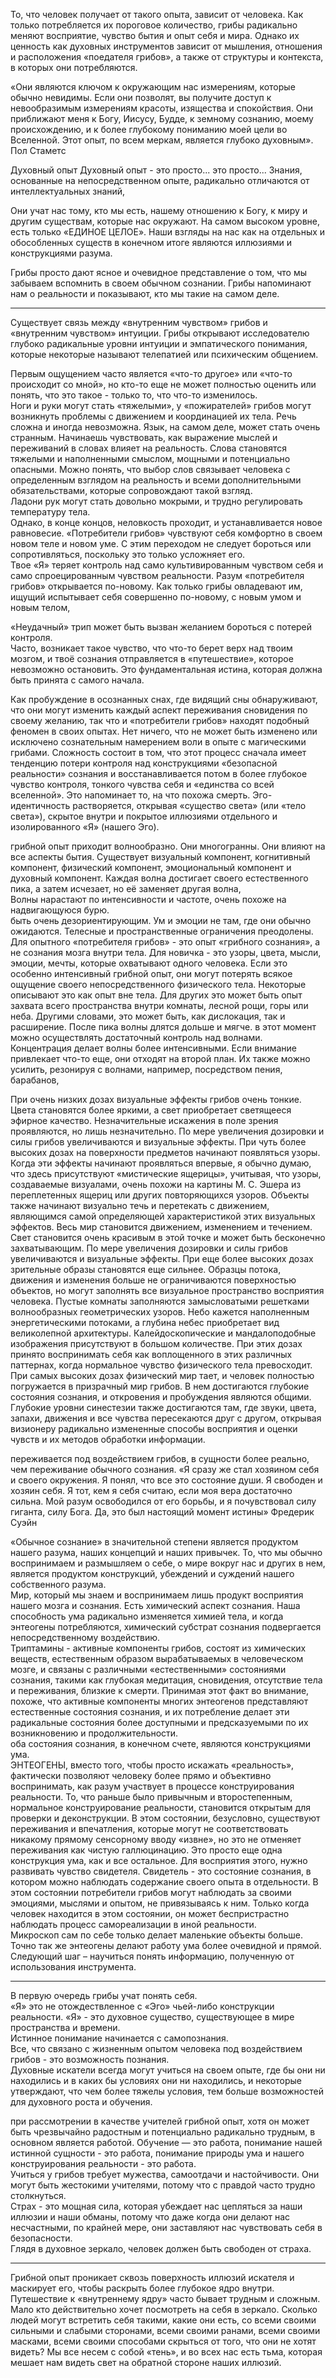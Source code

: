 То, что человек получает от такого опыта, зависит от человека. Как только потребляется их пороговое количество, грибы радикально меняют восприятие, чувство бытия и опыт себя и мира. Однако их ценность как духовных инструментов зависит от мышления, отношения и расположения «поедателя грибов», а также от структуры и контекста, в которых они потребляются.

«Они являются ключом к окружающим нас измерениям, которые обычно невидимы. Если они позволят, вы получите доступ к невообразимым измерениям красоты, изящества и спокойствия. Они приближают меня к Богу, Иисусу, Будде, к земному сознанию, моему происхождению, и к более глубокому пониманию моей цели во Вселенной. Этот опыт, по всем меркам, является глубоко духовным». Пол Стаметс

Духовный опыт Духовный опыт - это просто... это просто... Знания, основанные на непосредственном опыте, радикально отличаются от интеллектуальных знаний,

Они учат нас тому, кто мы есть, нашему отношению к Богу, к миру и другим существам, которые нас окружают. На самом высоком уровне, есть только «ЕДИНОЕ ЦЕЛОЕ». Наши взгляды на нас как на отдельных и обособленных существ в конечном итоге являются иллюзиями и конструкциями разума.

Грибы просто дают ясное и очевидное представление о том, что мы забываем вспомнить в своем обычном сознании. Грибы напоминают нам о реальности и показывают, кто мы такие на самом деле.

---
Существует связь между «внутренним чувством» грибов и «внутренним чувством» интуиции. Грибы открывают исследователю глубоко радикальные уровни интуиции и эмпатического понимания, которые некоторые называют телепатией или психическим общением.

Первым ощущением часто является «что-то другое» или «что-то происходит со мной», но кто-то еще не может полностью оценить или понять, что это такое - только то, что что-то изменилось.  
Ноги и руки могут стать «тяжелыми», у «пожирателей» грибов могут возникнуть проблемы с движением и координацией их тела. Речь сложна и иногда невозможна. Язык, на самом деле, может стать очень странным. Начинаешь чувствовать, как выражение мыслей и переживаний в словах влияет на реальность. Слова становятся тяжелыми и наполненными смыслом, мощными и потенциально опасными. Можно понять, что выбор слов связывает человека с определенным взглядом на реальность и всеми дополнительными обязательствами, которые сопровождают такой взгляд.  
Ладони рук могут стать довольно мокрыми, и трудно регулировать температуру тела.  
Однако, в конце концов, неловкость проходит, и устанавливается новое равновесие. «Потребители грибов» чувствуют себя комфортно в своем новом теле и новом уме. С этим переходом не следует бороться или сопротивляться, поскольку это только усложняет его.  
Твое «Я» теряет контроль над само культивированным чувством себя и само спроецированным чувством реальности. Разум «потребителя грибов» открывается по-новому. Как только грибы овладевают им, ищущий испытывает себя совершенно по-новому, с новым умом и новым телом,

«Неудачный» трип может быть вызван желанием бороться с потерей контроля.  
Часто, возникает такое чувство, что что-то берет верх над твоим мозгом, и твоё сознания отправляется в «путешествие», которое невозможно остановить. Это фундаментальная истина, которая должна быть принята с самого начала.

Как пробуждение в осознанных снах, где видящий сны обнаруживают, что они могут изменить каждый аспект переживания сновидения по своему желанию, так что и «потребители грибов» находят подобный феномен в своих опытах. Нет ничего, что не может быть изменено или исключено сознательным намерением воли в опыте с магическими грибами. Сложность состоит в том, что этот процесс сначала имеет тенденцию потери контроля над конструкциями «безопасной реальности» сознания и восстанавливается потом в более глубокое чувство контроля, тонкого чувства себя и «единства со всей вселенной». Это напоминает то, на что похожа смерть. Эго-идентичность растворяется, открывая «существо света» (или «тело света»), скрытое внутри и покрытое иллюзиями отдельного и изолированного «Я» (нашего Эго).

грибной опыт приходит волнообразно. Они многогранны. Они влияют на все аспекты бытия. Существует визуальный компонент, когнитивный компонент, физический компонент, эмоциональный компонент и духовный компонент. Каждая волна достигает своего естественного пика, а затем исчезает, но её заменяет другая волна,  
Волны нарастают по интенсивности и частоте, очень похоже на надвигающуюся бурю.  
быть очень дезориентирующим. Ум и эмоции не там, где они обычно ожидаются. Телесные и пространственные ограничения преодолены. Для опытного «потребителя грибов» - это опыт «грибного сознания», а не сознания мозга внутри тела. Для новичка - это узоры, цвета, мысли, эмоции, мечты, которые охватывают одного человека. Если это особенно интенсивный грибной опыт, они могут потерять всякое ощущение своего непосредственного физического тела. Некоторые описывают это как опыт вне тела. Для других это может быть опыт захвата всего пространства внутри комнаты, лесной рощи, горы или неба. Другими словами, это может быть, как дислокация, так и расширение. После пика волны длятся дольше и мягче.
в этот момент можно осуществлять достаточный контроль над волнами.  
Концентрация делает волны более интенсивными. Если внимание привлекает что-то еще, они отходят на второй план. Их также можно усилить, резонируя с волнами, например, посредством пения, барабанов,

При очень низких дозах визуальные эффекты грибов очень тонкие. Цвета становятся более яркими, а свет приобретает светящееся эфирное качество. Незначительные искажения в поле зрения проявляются, но лишь незначительно. По мере увеличения дозировки и силы грибов увеличиваются и визуальные эффекты. При чуть более высоких дозах на поверхности предметов начинают появляться узоры. Когда эти эффекты начинают проявляться впервые, я обычно думаю, что здесь присутствуют «мистические ящерицы», учитывая, что узоры, создаваемые визуалами, очень похожи на картины М. С. Эшера из переплетенных ящериц или других повторяющихся узоров. Объекты также начинают визуально течь и перетекать с движением, являющимся самой определяющей характеристикой этих визуальных эффектов. Весь мир становится движением, изменением и течением. Свет становится очень красивым в этой точке и может быть бесконечно захватывающим. По мере увеличения дозировки и силы грибов увеличиваются и визуальные эффекты. При еще более высоких дозах зрительные образы становятся еще сильнее. Образцы потока, движения и изменения больше не ограничиваются поверхностью объектов, но могут заполнять все визуальное пространство восприятия человека. Пустые комнаты заполняются замысловатыми решетками волнообразных геометрических узоров. Небо кажется наполненным энергетическими потоками, а глубина небес приобретает вид великолепной архитектуры. Калейдоскопические и мандалоподобные изображения присутствуют в большом количестве. При этих дозах принято воспринимать себя как воплощенного в этих различных паттернах, когда нормальное чувство физического тела превосходит.  
При самых высоких дозах физический мир тает, и человек полностью погружается в призрачный мир грибов. В нем достигаются глубокие состояния сознания, и откровения и пробуждения являются общими. Глубокие уровни синестезии также достигаются там, где звуки, цвета, запахи, движения и все чувства пересекаются друг с другом, открывая визионеру радикально измененные способы восприятия и оценки чувств и их методов обработки информации.

переживается под воздействием грибов, в сущности более реально, чем переживание обычного сознания. «Я сразу же стал хозяином себя и своего окружения. Я понял, что все это состояние души. Я свободен и хозяин себя. Я тот, кем я себя считаю, если моя вера достаточно сильна. Мой разум освободился от его борьбы, и я почувствовал силу гиганта, силу Бога. Да, это был настоящий момент истины» Фредерик Суэйн

«Обычное сознание» в значительной степени является продуктом нашего разума, наших концепций и наших привычек. То, что мы обычно воспринимаем и размышляем о себе, о мире вокруг нас и других в нем, является продуктом конструкций, убеждений и суждений нашего собственного разума.  
Мир, который мы знаем и воспринимаем лишь продукт восприятия нашего мозга и сознания. Есть химический аспект сознания. Наша способность ума радикально изменяется химией тела, и когда энтеогены потребляются, химический субстрат сознания подвергается непосредственному воздействию.  
Триптамины - активные компоненты грибов, состоят из химических веществ, естественным образом вырабатываемых в человеческом мозге, и связаны с различными «естественными» состояниями сознания, такими как глубокая медитация, сновидения, отсутствие тела и переживания, близкие к смерти. Принимая этот факт во внимание, похоже, что активные компоненты многих энтеогенов представляют естественные состояния сознания, и их потребление делает эти радикальные состояния более доступными и предсказуемыми по их возникновению и продолжительности.  
оба состояния сознания, в конечном счете, являются конструкциями ума.  
ЭНТЕОГЕНЫ, вместо того, чтобы просто искажать «реальность», фактически позволяют человеку более прямо и объективно воспринимать, как разум участвует в процессе конструирования реальности. То, что раньше было привычным и второстепенным, нормальное конструирование реальности, становится открытым для проверки и деконструкции. В этом состоянии, безусловно, существуют переживания и впечатления, которые могут не соответствовать никакому прямому сенсорному вводу «извне», но это не отменяет переживания как чистую галлюцинацию. Это просто еще одна конструкция ума, как и все остальное. Для восприятия этого, нужно развивать чувство свидетеля. Свидетель - это состояние сознания, в котором можно наблюдать содержание своего опыта в отдельности. В этом состоянии потребители грибов могут наблюдать за своими эмоциями, мыслями и опытом, не привязываясь к ним. Только когда человек находится в этом состоянии, он может беспристрастно наблюдать процесс самореализации в иной реальности.  
Микроскоп сам по себе только делает маленькие объекты больше. Точно так же энтеогены делают работу ума более очевидной и прямой. Следующий шаг – научиться понять информацию, полученную от использования инструмента.

---

В первую очередь грибы учат понять себя.  
«Я» это не отождествленное с «Эго» чьей-либо конструкции реальности. «Я» - это духовное существо, существующее в мире пространства и времени.  
Истинное понимание начинается с самопознания.  
Все, что связано с жизненным опытом человека под воздействием грибов - это возможность познания.  
Духовные искатели всегда могут учиться на своем опыте, где бы они ни находились и в каких бы условиях они ни находились, и некоторые утверждают, что чем более тяжелы условия, тем больше возможностей для духовного роста и обучения.

при рассмотрении в качестве учителей грибной опыт, хотя он может быть чрезвычайно радостным и потенциально радикально трудным, в основном является работой. Обучение — это работа, понимание нашей истинной сущности - это работа, понимание природы ума и нашего конструирования реальности - это работа.  
Учиться у грибов требует мужества, самоотдачи и настойчивости. Они могут быть жестокими учителями, потому что с правдой часто трудно столкнуться.  
Страх - это мощная сила, которая убеждает нас цепляться за наши иллюзии и наши обманы, потому что даже когда они делают нас несчастными, по крайней мере, они заставляют нас чувствовать себя в безопасности.  
Глядя в духовное зеркало, человек должен быть свободен от страха.

---

Грибной опыт проникает сквозь поверхность иллюзий искателя и маскирует его, чтобы раскрыть более глубокое ядро внутри. Путешествие к «внутреннему ядру» часто бывает трудным и сложным. Мало кто действительно хочет посмотреть на себя в зеркало. Сколько людей могут встретить себя такими, какие они есть, со всеми своими сильными и слабыми сторонами, всеми своими ранами, всеми своими масками, всеми своими способами скрыться от того, что они не хотят видеть? Мы все несем с собой «тень», и во всех нас есть тьма, которая мешает нам видеть свет на обратной стороне наших иллюзий.